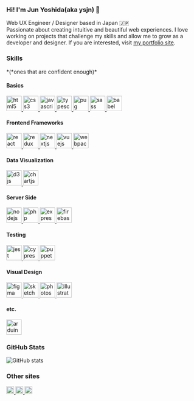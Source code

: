 ### Hi! I'm Jun Yoshida(aka ysjn) 👋

Web UX Engineer / Designer based in Japan :jp:<br/>
Passionate about creating intuitive and beautiful web experiences. I love working on projects that challenge my skills and allow me to grow as a developer and designer. If you are interested, visit [my portfolio site](https://jyw.vercel.app).

### Skills

*(*ones that are confident enough)\*

<p>

#### Basics

  <a href="https://www.w3.org/html/" target="_blank" rel="noreferrer">
    <img
      src="https://cdn.jsdelivr.net/gh/devicons/devicon@latest/icons/html5/html5-original-wordmark.svg"
      alt="html5"
      width="40"
      height="40"
    />
  </a>
  <a href="https://www.w3schools.com/css/" target="_blank" rel="noreferrer">
    <img
      src="https://cdn.jsdelivr.net/gh/devicons/devicon@latest/icons/css3/css3-original-wordmark.svg"
      alt="css3"
      width="40"
      height="40"
    />
  </a>
  <a
    href="https://developer.mozilla.org/en-US/docs/Web/JavaScript"
    target="_blank"
    rel="noreferrer"
  >
    <img
      src="https://cdn.jsdelivr.net/gh/devicons/devicon@latest/icons/javascript/javascript-original.svg"
      alt="javascript"
      width="40"
      height="40"
    />
  </a>
  <a href="https://www.typescriptlang.org/" target="_blank" rel="noreferrer">
    <img
      src="https://cdn.jsdelivr.net/gh/devicons/devicon@latest/icons/typescript/typescript-original.svg"
      alt="typescript"
      width="40"
      height="40"
    />
  </a>
  <a href="https://pugjs.org" target="_blank" rel="noreferrer">
    <img
      src="https://cdn.worldvectorlogo.com/logos/pug.svg"
      alt="pug"
      width="40"
      height="40"
    />
  </a>
  <a href="https://sass-lang.com" target="_blank" rel="noreferrer">
    <img
      src="https://cdn.jsdelivr.net/gh/devicons/devicon@latest/icons/sass/sass-original.svg"
      alt="sass"
      width="40"
      height="40"
    />
  </a>
  <a href="https://babeljs.io/" target="_blank" rel="noreferrer">
    <img
      src="https://cdn.jsdelivr.net/gh/devicons/devicon@latest/icons/babel/babel-original.svg"
      alt="babel"
      width="40"
      height="40"
    />
  </a>

#### Frontend Frameworks

  <a href="https://reactjs.org/" target="_blank" rel="noreferrer">
    <img
      src="https://cdn.jsdelivr.net/gh/devicons/devicon@latest/icons/react/react-original.svg"
      alt="react"
      width="40"
      height="40"
    />
  </a>
  <a href="https://redux.js.org" target="_blank" rel="noreferrer">
    <img
      src="https://cdn.jsdelivr.net/gh/devicons/devicon@latest/icons/redux/redux-original.svg"
      alt="redux"
      width="40"
      height="40"
    />
  </a>
  <a href="https://nextjs.org/" target="_blank" rel="noreferrer">
    <img
      src="https://cdn.jsdelivr.net/gh/devicons/devicon@latest/icons/nextjs/nextjs-original.svg"
      alt="nextjs"
      width="40"
      height="40"
    />
  </a>
  <a href="https://vuejs.org/" target="_blank" rel="noreferrer">
    <img
      src="https://cdn.jsdelivr.net/gh/devicons/devicon@latest/icons/vuejs/vuejs-original.svg"
      alt="vuejs"
      width="40"
      height="40"
    />
  </a>
  <a href="https://webpack.js.org" target="_blank" rel="noreferrer">
    <img
      src="https://cdn.jsdelivr.net/gh/devicons/devicon@latest/icons/webpack/webpack-original.svg"
      alt="webpack"
      width="40"
      height="40"
    />
  </a>

#### Data Visualization

  <a href="https://d3js.org/" target="_blank" rel="noreferrer">
    <img
      src="https://cdn.jsdelivr.net/gh/devicons/devicon@latest/icons/d3js/d3js-original.svg"
      alt="d3js"
      width="40"
      height="40"
    />
  </a>
  <a href="https://www.chartjs.org" target="_blank" rel="noreferrer">
    <img
      src="https://www.chartjs.org/media/logo-title.svg"
      alt="chartjs"
      width="40"
      height="40"
    />
  </a>

#### Server Side

  <a href="https://nodejs.org" target="_blank" rel="noreferrer">
    <img
      src="https://cdn.jsdelivr.net/gh/devicons/devicon@latest/icons/nodejs/nodejs-original.svg"
      alt="nodejs"
      width="40"
      height="40"
    />
  </a>
  <a href="https://www.php.net" target="_blank" rel="noreferrer">
    <img
      src="https://cdn.jsdelivr.net/gh/devicons/devicon@latest/icons/php/php-original.svg"
      alt="php"
      width="40"
      height="40"
    />
  </a>
  <a href="https://expressjs.com" target="_blank" rel="noreferrer">
    <img
      src="https://cdn.jsdelivr.net/gh/devicons/devicon@latest/icons/express/express-original.svg"
      alt="express"
      width="40"
      height="40"
    />
  </a>
  <a href="https://firebase.google.com/" target="_blank" rel="noreferrer">
    <img
      src="https://cdn.jsdelivr.net/gh/devicons/devicon@latest/icons/firebase/firebase-original.svg"
      alt="firebase"
      width="40"
      height="40"
    />
  </a>

#### Testing

  <a href="https://jestjs.io" target="_blank" rel="noreferrer">
    <img
      src="https://cdn.jsdelivr.net/gh/devicons/devicon@latest/icons/jest/jest-plain.svg"
      alt="jest"
      width="40"
      height="40"
    />
  </a>
  <a href="https://www.cypress.io" target="_blank" rel="noreferrer">
    <img
      src="https://cdn.jsdelivr.net/gh/devicons/devicon@latest/icons/cypressio/cypressio-original.svg"
      alt="cypress"
      width="40"
      height="40"
    />
  </a>
  <a
    href="https://github.com/puppeteer/puppeteer"
    target="_blank"
    rel="noreferrer"
  >
    <img
      src="https://cdn.jsdelivr.net/gh/devicons/devicon@latest/icons/puppeteer/puppeteer-original.svg"
      alt="puppeteer"
      width="40"
      height="40"
    />
  </a>

#### Visual Design

  <a href="https://www.figma.com/" target="_blank" rel="noreferrer">
    <img
      src="https://cdn.jsdelivr.net/gh/devicons/devicon@latest/icons/figma/figma-original.svg"
      alt="figma"
      width="40"
      height="40"
    />
  </a>
  <a href="https://www.sketch.com/" target="_blank" rel="noreferrer">
    <img
      src="https://cdn.jsdelivr.net/gh/devicons/devicon@latest/icons/sketch/sketch-original.svg"
      alt="sketch"
      width="40"
      height="40"
    />
  </a>
  <a href="https://www.photoshop.com/en" target="_blank" rel="noreferrer">
    <img
      src="https://cdn.jsdelivr.net/gh/devicons/devicon@latest/icons/photoshop/photoshop-line.svg"
      alt="photoshop"
      width="40"
      height="40"
    />
  </a>
  <a
    href="https://www.adobe.com/in/products/illustrator.html"
    target="_blank"
    rel="noreferrer"
  >
    <img
      src="https://cdn.jsdelivr.net/gh/devicons/devicon@latest/icons/illustrator/illustrator-line.svg"
      alt="illustrator"
      width="40"
      height="40"
    />
  </a>

#### etc.

  <a href="https://www.arduino.cc/" target="_blank" rel="noreferrer">
    <img
      src="https://cdn.jsdelivr.net/gh/devicons/devicon@latest/icons/arduino/arduino-plain-wordmark.svg"
      alt="arduino"
      width="40"
      height="40"
    />
  </a>
</p>

### GitHub Stats

![GitHub stats](https://github-readme-stats.vercel.app/api?username=ysjn&show_icons=true&theme=radical)

### Other sites

<p>
  <a href="https://stackoverflow.com/users/5570690/ysjn">
    <img height="20" src="https://img.shields.io/stackexchange/stackoverflow/r/5570690?label=StackOverflow&logo=stack-overflow" />
  </a>
  <a href="http://qiita.com/Ys_Jn">
    <img height="20" src="https://qiita-badge.apiapi.app/s/Ys_Jn/contributions.svg" />
  </a>
  <a href="https://www.reddit.com/user/ys_jn">
    <img height="20" src="https://img.shields.io/reddit/user-karma/combined/ys_jn?label=Reddit&logo=reddit" />
  </a>
</p>
